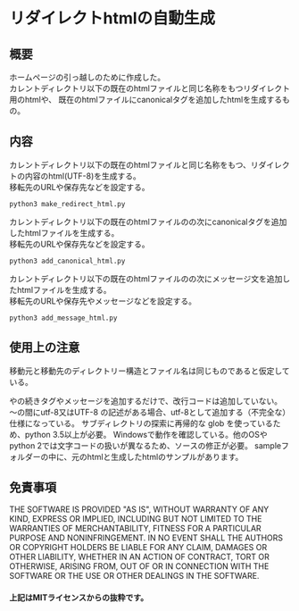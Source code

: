 # リダイレクトhtmlの自動生成

## 概要  
ホームページの引っ越しのために作成した。  
カレントディレクトリ以下の既在のhtmlファイルと同じ名称をもつリダイレクト用のhtmlや、
既在のhtmlファイルにcanonicalタグを追加したhtmlを生成するもの。


## 内容  

カレントディレクトリ以下の既在のhtmlファイルと同じ名称をもつ、リダイレクトの内容のhtml(UTF-8)を生成する。  
移転先のURLや保存先などを設定する。  
```
python3 make_redirect_html.py
```

カレントディレクトリ以下の既在のhtmlファイルの<head>の次にcanonicalタグを追加したhtmlファイルを生成する。  
移転先のURLや保存先などを設定する。  

```
python3 add_canonical_html.py
```

カレントディレクトリ以下の既在のhtmlファイルの<body>の次にメッセージ文を追加したhtmlファイルを生成する。  
移転先のURLや保存先やメッセージなどを設定する。  
```
python3 add_message_html.py
```

## 使用上の注意  
移動元と移動先のディレクトリー構造とファイル名は同じものであると仮定している。 
<head>や<body>の続きタグやメッセージを追加するだけで、改行コードは追加していない。　
<head> ～</head>の間にutf-8又はUTF-8 の記述がある場合、utf-8として追加する（不完全な）仕様になっている。  
サブディレクトリの探索に再帰的な glob を使っているため、python 3.5以上が必要。  
Windowsで動作を確認している。他のOSやpython 2では文字コードの扱いが異なるため、ソースの修正が必要。  
sampleフォルダーの中に、元のhtmlと生成したhtmlのサンプルがあります。  

## 免責事項  
THE SOFTWARE IS PROVIDED "AS IS", WITHOUT WARRANTY OF ANY KIND, EXPRESS OR IMPLIED, 
INCLUDING BUT NOT LIMITED TO THE WARRANTIES OF MERCHANTABILITY, FITNESS 
FOR A PARTICULAR PURPOSE AND NONINFRINGEMENT. IN NO EVENT SHALL 
THE AUTHORS OR COPYRIGHT HOLDERS BE LIABLE FOR ANY CLAIM, DAMAGES OR OTHER LIABILITY, 
WHETHER IN AN ACTION OF CONTRACT, TORT OR OTHERWISE, ARISING FROM, 
OUT OF OR IN CONNECTION WITH THE SOFTWARE OR THE USE OR OTHER DEALINGS IN THE SOFTWARE.  
#### 上記はMITライセンスからの抜粋です。
